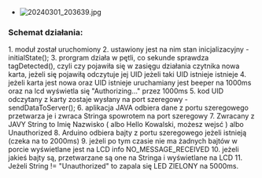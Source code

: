 
- ![20240301_203639.jpg](..%2F..%2F..%2F..%2F20240301_203639.jpg)

<h3><strong>Schemat działania:</strong></h3>
1. moduł został uruchomiony
2. ustawiony jest na nim stan inicjalizacyjny - initialState();
3. prorgram działa w pętli, co sekunde sprawdza tagDetected(), czyli czy pojawiła się w zasięgu działania czytnika
nowa karta, jeżeli się pojawiłą odczytuje jej UID jeżeli taki UID istnieje istnieje
4. jeżeli karta jest nowa oraz UID istnieje uruchamiany jest beeper na 1000ms oraz na lcd wyświetla się 
"Authorizing..." przez 1000ms
5. kod UID odczytany z karty zostaje wysłany na port szeregowy - sendDataToServer();
6. aplikacja JAVA odbiera dane z portu szeregowego przetwarza je i zwraca Stringa spowrotem na port szeregowy
7. Zwracany z JAVY String to Imię Nazwisko ( albo Hello Kowalski, możesz wejsć ) albo Unauthorized
8. Arduino odbiera bajty z portu szeregowego jeżeli istnieją (czeka na to 2000ms)
9. jeżeli po tym czasie nie ma żadnych bajtów w porcie wyświetlane jest na LCD info NO_MESSAGE_RECEIVED
10. jeżeli jakieś bajty są, przetwarzane są one na Stringa i wyświetlane na LCD
11. Jeżeli String != "Unauthorized" to zapala się LED ZIELONY na 5000ms.